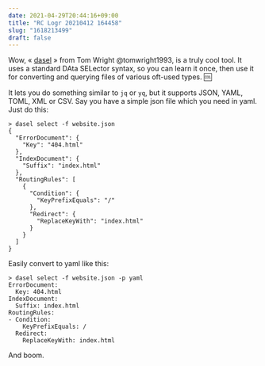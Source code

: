 ```yaml
---
date: 2021-04-29T20:44:16+09:00
title: "RC Logr 20210412 164458"
slug: "1618213499"
draft: false
---
```


Wow, « [dasel](https://daseldocs.tomwright.me/) » from Tom Wright @tomwright1993, is a truly cool tool. It uses a standard DAta SELector syntax, so you can learn it once, then use it for converting and querying files of various oft-used types. 🆒

It lets you do something similar to `jq` or `yq`, but it supports JSON, YAML, TOML, XML or CSV. Say you have a simple json file which you need in yaml. Just do this: 

```
> dasel select -f website.json
{
  "ErrorDocument": {
    "Key": "404.html"
  },
  "IndexDocument": {
    "Suffix": "index.html"
  },
  "RoutingRules": [
    {
      "Condition": {
        "KeyPrefixEquals": "/"
      },
      "Redirect": {
        "ReplaceKeyWith": "index.html"
      }
    }
  ]
}
```

Easily convert to yaml like this: 

```
> dasel select -f website.json -p yaml
ErrorDocument:
  Key: 404.html
IndexDocument:
  Suffix: index.html
RoutingRules:
- Condition:
    KeyPrefixEquals: /
  Redirect:
    ReplaceKeyWith: index.html
```

And boom. 
